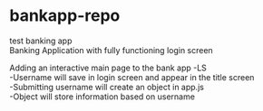 # bankapp-repo
test banking app  
Banking Application with fully functioning login screen


Adding an interactive main page to the bank app -LS    
-Username will save in login screen and appear in the title screen  
-Submitting username will create an object in app.js  
-Object will store information based on username  


